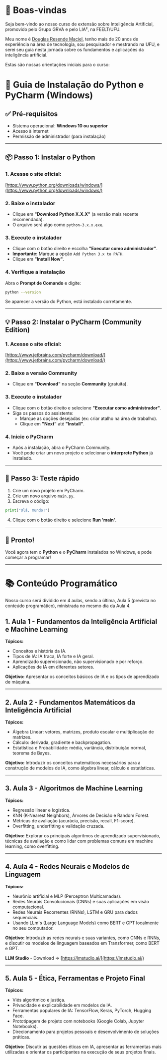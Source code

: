 # 👋 Boas-vindas

Seja bem-vindo ao nosso curso de extensão sobre Inteligência Artificial, promovido pelo Grupo GRVA e pelo LIA², na FEELT/UFU.

Meu nome é [Douglas Resende Maciel](https://douglasresende.com), tenho mais de 20 anos de experiência na área de tecnologia, sou pesquisador e mestrando na UFU, e serei seu guia nesta jornada sobre os fundamentos e aplicações da inteligência artificial.

Estas são nossas orientações iniciais para o curso:

# 🐍 Guia de Instalação do Python e PyCharm (Windows)

## ✅ Pré-requisitos

- Sistema operacional: **Windows 10 ou superior**
- Acesso à internet
- Permissão de administrador (para instalação)

---

## 📦 Passo 1: Instalar o Python

### 1. Acesse o site oficial:
[https://www.python.org/downloads/windows/](https://www.python.org/downloads/windows/)

### 2. Baixe o instalador

- Clique em **"Download Python X.X.X"** (a versão mais recente recomendada).
- O arquivo será algo como `python-3.x.x.exe`.

### 3. Execute o instalador

- Clique com o botão direito e escolha **"Executar como administrador"**.
- **Importante:** Marque a opção `Add Python 3.x to PATH`.
- Clique em **"Install Now"**.

### 4. Verifique a instalação

Abra o **Prompt de Comando** e digite:

```bash
python --version
```

Se aparecer a versão do Python, está instalado corretamente.

---

## 💡 Passo 2: Instalar o PyCharm (Community Edition)

### 1. Acesse o site oficial:

[https://www.jetbrains.com/pycharm/download/](https://www.jetbrains.com/pycharm/download/)

### 2. Baixe a versão Community

- Clique em **"Download"** na seção **Community** (gratuita).

### 3. Execute o instalador

- Clique com o botão direito e selecione **"Executar como administrador"**.
- Siga os passos do assistente:
  - Marque as opções desejadas (ex: criar atalho na área de trabalho).
  - Clique em **"Next"** até **"Install"**.

### 4. Inicie o PyCharm

- Após a instalação, abra o PyCharm Community.
- Você pode criar um novo projeto e selecionar o **interprete Python** já instalado.

---

## 🧪 Passo 3: Teste rápido

1. Crie um novo projeto em PyCharm.
2. Crie um novo arquivo `main.py`.
3. Escreva o código:

```python
print("Olá, mundo!")
```

4. Clique com o botão direito e selecione **Run 'main'**.

---

## 🎉 Pronto!

Você agora tem o **Python** e o **PyCharm** instalados no Windows, e pode começar a programar!


---

# 📚 Conteúdo Programático

Nosso curso será dividido em 4 aulas, sendo a última, Aula 5 (prevista no conteúdo programático), ministrada no mesmo dia da Aula 4.

## 1. Aula 1 - Fundamentos da Inteligência Artificial e Machine Learning

**Tópicos:**
- Conceitos e história da IA.
- Tipos de IA: IA fraca, IA forte e IA geral.
- Aprendizado supervisionado, não supervisionado e por reforço.
- Aplicações de IA em diferentes setores.

**Objetivo:** Apresentar os conceitos básicos de IA e os tipos de aprendizado de máquina.

---

## 2. Aula 2 - Fundamentos Matemáticos da Inteligência Artificial

**Tópicos:**
- Álgebra Linear: vetores, matrizes, produto escalar e multiplicação de matrizes.
- Cálculo: derivada, gradiente e backpropagation.
- Estatística e Probabilidade: média, variância, distribuição normal, teorema de Bayes.

**Objetivo:** Introduzir os conceitos matemáticos necessários para a construção de modelos de IA, como álgebra linear, cálculo e estatísticas.

---

## 3. Aula 3 - Algoritmos de Machine Learning

**Tópicos:**
- Regressão linear e logística.
- KNN (K-Nearest Neighbors), Árvores de Decisão e Random Forest.
- Métricas de avaliação (acurácia, precisão, recall, F1-score).
- Overfitting, underfitting e validação cruzada.

**Objetivo:** Explorar os principais algoritmos de aprendizado supervisionado, técnicas de avaliação e como lidar com problemas comuns em machine learning, como overfitting.

---

## 4. Aula 4 - Redes Neurais e Modelos de Linguagem

**Tópicos:**
- Neurônio artificial e MLP (Perceptron Multicamadas).
- Redes Neurais Convolucionais (CNNs) e suas aplicações em visão computacional.
- Redes Neurais Recorrentes (RNNs), LSTM e GRU para dados sequenciais.
- Usando LLm´s (Large Language Models) como BERT e GPT localmente no seu computador.

**Objetivo:** Introduzir as redes neurais e suas variantes, como CNNs e RNNs, e discutir os modelos de linguagem baseados em Transformer, como BERT e GPT.

**LLM Studio** - Download => [https://lmstudio.ai/](https://lmstudio.ai/) 

---

## 5. Aula 5 - Ética, Ferramentas e Projeto Final

**Tópicos:**
- Viés algorítmico e justiça.
- Privacidade e explicabilidade em modelos de IA.
- Ferramentas populares de IA: TensorFlow, Keras, PyTorch, Hugging Face.
- Prototipagem de projeto com notebooks (Google Colab, Jupyter Notebooks).
- Direcionamento para projetos pessoais e desenvolvimento de soluções práticas.

**Objetivo:** Discutir as questões éticas em IA, apresentar as ferramentas mais utilizadas e orientar os participantes na execução de seus projetos finais.
